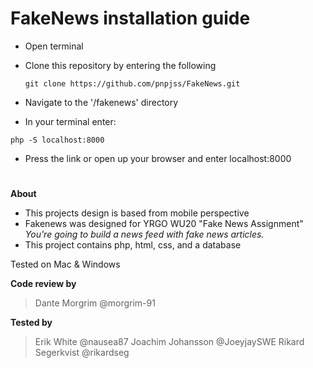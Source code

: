 # FakeNews installation guide

-   Open terminal
-   Clone this repository by entering the following

    `git clone https://github.com/pnpjss/FakeNews.git`

-   Navigate to the '/fakenews' directory
-   In your terminal enter:

`php -S localhost:8000`

-   Press the link or open up your browser and enter localhost:8000

#

**About**

-   This projects design is based from mobile perspective
-   Fakenews was designed for YRGO WU20 "Fake News Assignment"
    _You're going to build a news feed with fake news articles._
-   This project contains php, html, css, and a database

Tested on Mac & Windows

**Code review by**

> Dante Morgrim @morgrim-91

**Tested by**

> Erik White @nausea87
> Joachim Johansson @JoeyjaySWE
> Rikard Segerkvist @rikardseg
